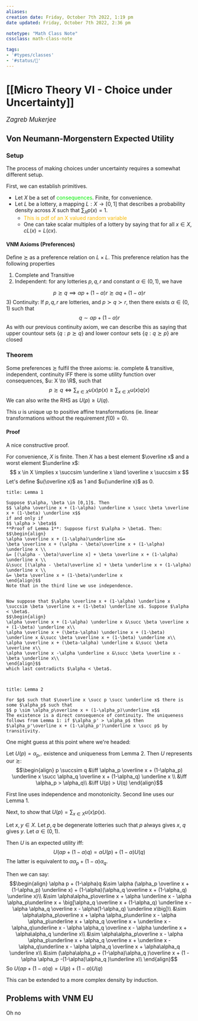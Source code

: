 ```yaml
---
aliases:
creation date: Friday, October 7th 2022, 1:19 pm
date updated: Friday, October 7th 2022, 2:36 pm

notetype: "Math Class Note"
cssclass: math-class-note

tags: 
- '#types/classes'
- '#status/🚧'
---
```


# [[Micro Theory VI - Choice under Uncertainty]]
<span style = "font-size:120%"><i >Zagreb Mukerjee </i></span>

## Von Neumann-Morgenstern Expected Utility

### Setup

The process of making choices under uncertainty requires a somewhat different setup. 

First, we can establish primitives. 
- Let $X$ be a set of <font color=gree>consequences</font>. Finite, for convenience. 
- Let $L$ be a lottery, a mapping $L:X \to [0,1]$ that describes a probability density across $X$ such that $\sum_X p(x) =1$. 
	- <font color=#F7B801>This is pdf of an X valued random variable</font>
	- One can take scalar multiples of a lottery by saying that for all $x \in X$, $cL(x) = L(cx)$. 

#### VNM Axioms (Preferences)
 
 Define $\succsim$ as a preference relation on $L \times L$. This preference relation has the following properties
 1) Complete and Transitive
 2) Independent: for any lotteries $p,q,r$ and constant $\alpha \in (0,1)$, we have

$$ p \succsim q \implies \alpha p + (1-\alpha)r \succsim \alpha q + (1-\alpha)r$$
3) Continuity: If $p,q,r$ are lotteries, and $p \succ q \succ r$, then there exists $\alpha \in (0,1)$ such that 
$$q \sim \alpha p + (1-\alpha) r$$
As with our previous continuity axiom, we can describe this as saying that upper countour sets $\{q: p \succsim q\}$ and lower contour sets $\{ q: q \succsim p\}$ are closed

### Theorem

Some preferences $\succsim$ fulfil the three axioms: ie. complete & transitive, independent, continuity IFF there is some utility function over consequences, $u: X \to \R$, such that 
$$ p \succsim q \iff \sum_{x \in X} u(x)p(x) \geq \sum_{x \in X} u(x)q(x)$$
We can also write the RHS as $U(p) \geq U(q)$. 

This $u$ is unique up to positive affine transformations (ie. linear transformations without the requirement $f(0) = 0$). 

#### Proof
A nice constructive proof. 

For convenience, $X$ is finite. 
Then $X$ has a best element $\overline x$ and a worst element $\underline x$: 
$$ x \in X \implies x \succsim \underline x \land \overline x \succsim x $$
Let's define $u(\overline x)$ as $1$ and $u(\underline x)$ as $0$. 

```ad-note
title: Lemma 1

Suppose $\alpha, \beta \in [0,1]$. Then
$$ \alpha \overline x + (1-\alpha) \underline x \succ \beta \overline x + (1-\beta) \underline x$$
if and only if
$$ \alpha > \beta$$
**Proof of Lemma 1**: Suppose first $\alpha > \beta$. Then: 
$$\begin{align}
\alpha \overline x + (1-\alpha)\underline x&= 
\beta \overline x + (\alpha - \beta)\overline x + (1-\alpha) \underline x \\
&= [(\alpha - \beta)\overline x] + \beta \overline x + (1-\alpha) \underline x \\
&\succ [(\alpha - \beta)\overline x] + \beta \underline x + (1-\alpha) \underline x \\
&= \beta \overline x + (1-\beta)\underline x
\end{align}$$
Note that in the third line we use independence. 


Now suppose that $\alpha \overline x + (1-\alpha) \underline x \succsim \beta \overline x + (1-\beta) \underline x$. Suppose $\alpha < \beta$. 
$$\begin{align}
\alpha \overline x + (1-\alpha) \underline x &\succ \beta \overline x + (1-\beta) \underline x\\
\alpha \overline x + (\beta-\alpha) \underline x + (1-\beta) \underline x &\succ \beta \overline x + (1-\beta) \underline x\\
\alpha \overline x + (\beta-\alpha) \underline x &\succ \beta \overline x\\
\alpha \overline x -\alpha \underline x &\succ \beta \overline x - \beta \underline x\\
\end{align}$$
which last contradicts $\alpha < \beta$. 



```

```ad-note
title: Lemma 2

For $p$ such that $\overline x \succ p \succ \underline x$ there is some $\alpha_p$ such that 
$$ p \sim \alpha_p\overline x + (1-\alpha_p)\underline x$$
The existence is a direct consequence of continuity. The uniqueness follows from Lemma 1: if $\alpha_p' > \alpha_p$ then 
$\alpha_p'\overline x + (1-\alpha_p')\underline x \succ p$ by transitivity. 

```

One might guess at this point where we're headed: 

Let $U(p) = \alpha_p$,. existence and uniqueness from Lemma 2. Then $U$ represents our $\succsim$: 
$$\begin{align}
p \succsim q &\iff \alpha_p \overline x + (1-\alpha_p) \underline x \succ \alpha_q \overline x + (1-\alpha_q) \underline x \\
&\iff \alpha_p > \alpha_q\\
&\iff U(p) > U(q)
\end{align}$$

First line uses independence and monotonicity. Second line uses our Lemma 1.

Next, to show that $U(p) = \sum_{x \in X} u(x) p(x)$. 

Let $x,y \in X$. Let $p,q$ be degenerate lotteries such that $p$ always gives $x$, $q$ gives $y$. Let $\alpha \in (0,1)$. 

Then $U$ is an expected utility iff: 
$$ U(\alpha p + (1-\alpha) q) = \alpha U(p) + (1-\alpha) U(q)$$
The latter is equivalent to $\alpha \alpha_p + (1-\alpha) \alpha_q$. 

Then we can say: 
$$\begin{align}
\alpha p + (1-\alpha)q &\sim \alpha (\alpha_p \overline x + (1-\alpha_p) \underline x) + (1-\alpha)(\alpha_q \overline x + (1-\alpha_q) \underline x)\\
&\sim \alpha\alpha_p\overline x + \alpha \underline x - \alpha \alpha_p\underline x + \big[\alpha_q \overline x + (1-\alpha_q) \underline x - \alpha \alpha_q \overline x - \alpha(1-\alpha_q) \underline x\big]\\
&\sim \alpha\alpha_p\overline x + \alpha \alpha_p\underline x - \alpha \alpha_p\underline x + \alpha_q \overline x + \underline x -\alpha_q\underline x - \alpha \alpha_q \overline x - \alpha \underline x + \alpha\alpha_q \underline x\\
&\sim \alpha\alpha_p\overline x - \alpha \alpha_p\underline x + \alpha_q \overline x + \underline x -\alpha_q\underline x - \alpha \alpha_q \overline x + \alpha\alpha_q \underline x\\
&\sim (\alpha\alpha_p + (1-\alpha)\alpha_q )\overline x + (1 -\alpha \alpha_p -(1-\alpha)\alpha_q )\underline x\\
\end{align}$$
So $U(\alpha p + (1-\alpha)q ) = U(p)+ (1-\alpha)U(q)$

This can be extended to a more complex density by induction. 

## Problems with VNM EU
Oh no

